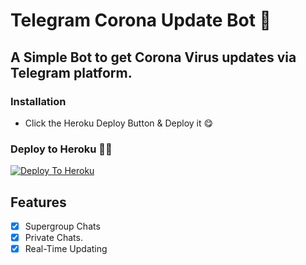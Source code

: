 # Telegram Corona Update Bot 🦠

## A Simple Bot to get Corona Virus updates via Telegram platform.

### Installation

* Click the Heroku Deploy Button & Deploy it 😋


### Deploy to Heroku 🏃‍♂

[![Deploy To Heroku](https://www.herokucdn.com/deploy/button.svg)](https://heroku.com/deploy?template=https://github.com/tr-tech-guide/Corona-Update-Bot)


## Features
-   [x] Supergroup Chats
-   [x] Private Chats.
-   [x] Real-Time Updating
